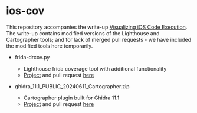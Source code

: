 # ios-cov

This repository accompanies the write-up [Visualizing iOS Code Execution](https://s11research.com/posts/Visualizing-iOS-Code-Execution/). The write-up contains modified versions of the Lighthouse and Cartographer tools; and for lack of merged pull requests - we have included the modified tools here temporarily.

* frida-drcov.py
    * Lighthouse frida coverage tool with additional functionality
    * [Project](https://github.com/gaasedelen/lighthouse) and pull request [here](https://github.com/gaasedelen/lighthouse/pull/144)

* ghidra_11.1_PUBLIC_20240611_Cartographer.zip
    * Cartographer plugin built for Ghidra 11.1
    * [Project](https://github.com/nccgroup/Cartographer) and pull request [here](https://github.com/nccgroup/Cartographer/pull/8)
